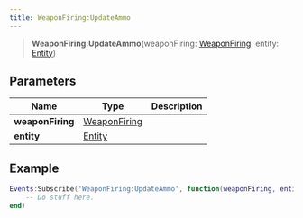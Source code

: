 ```yaml
---
title: WeaponFiring:UpdateAmmo
---
```


> **WeaponFiring:UpdateAmmo**(weaponFiring: [WeaponFiring](/vext/ref/shared/type/weaponfiring), entity: [Entity](/vext/ref/shared/type/entity))

## Parameters

| Name | Type | Description |
| ---- | ---- | ----------- |
| **weaponFiring** | [WeaponFiring](/vext/ref/shared/type/weaponfiring) |  |
| **entity** | [Entity](/vext/ref/shared/type/entity) |  |

## Example

```lua
Events:Subscribe('WeaponFiring:UpdateAmmo', function(weaponFiring, entity)
    -- Do stuff here.
end)
```
